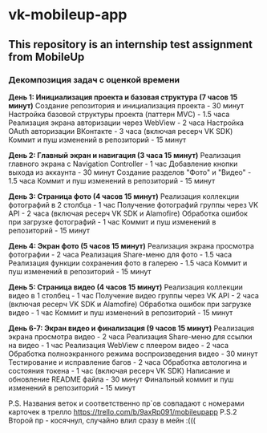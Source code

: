 # vk-mobileup-app
## This repository is an internship test assignment from MobileUp

### Декомпозиция задач с оценкой времени

**День 1: Инициализация проекта и базовая структура (7 часов 15 минут)**
Создание репозитория и инициализация проекта - 30 минут
Настройка базовой структуры проекта (паттерн MVC) - 1.5 часа
Реализация экрана авторизации через WebView - 2 часа
Настройка OAuth авторизации ВКонтакте - 3 часа (включая ресерч VK SDK)
Коммит и пуш изменений в репозиторий - 15 минут

**День 2: Главный экран и навигация (3 часа 15 минут)**
Реализация главного экрана с Navigation Controller - 1 час
Добавление кнопки выхода из аккаунта - 30 минут
Создание разделов "Фото" и "Видео" - 1.5 часа
Коммит и пуш изменений в репозиторий - 15 минут

**День 3: Страница фото (4 часов 15 минут)**
Реализация коллекции фотографий в 2 столбца - 1 час
Получение фотографий группы через VK API - 2 часа (включая ресерч VK SDK и Alamofire)
Обработка ошибок при загрузке фотографий - 1 час
Коммит и пуш изменений в репозиторий - 15 минут

**День 4: Экран фото (5 часов 15 минут)**
Реализация экрана просмотра фотографии - 2 часа
Реализация Share-меню для фото - 1.5 часа
Реализация функции сохранения фото в галерею - 1.5 часа
Коммит и пуш изменений в репозиторий - 15 минут

**День 5: Страница видео (4 часов 15 минут)**
Реализация коллекции видео в 1 столбец - 1 час
Получение видео группы через VK API - 2 часа (включая ресерч VK SDK и Alamofire)
Обработка ошибок при загрузке видео - 1 час
Коммит и пуш изменений в репозиторий - 15 минут

**День 6-7: Экран видео и финализация (9 часов 15 минут)**
Реализация экрана просмотра видео - 2 часа 
Реализация Share-меню для ссылки на видео - 1 час
Реализация WebView с плеером видео - 2 часа
Обработка полноэкранного режима воспроизведения видео - 30 минут
Тестирование и исправление багов - 2 часа
Обработка автологина и состояния токена - 1 час (включая ресерч VK SDK)
Написание и обновление README файла - 30 минут
Финальный коммит и пуш изменений в репозиторий - 15 минут

P.S.
Названия веток и соответственно пр`ов совпадают с номерами карточек в трелло https://trello.com/b/9axRp091/mobileupapp
P.S.2
Второй пр - косячнул, случайно влил сразу в мейн :(((

